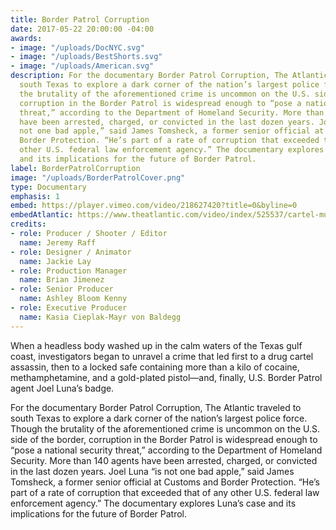 ```yaml
---
title: Border Patrol Corruption
date: 2017-05-22 20:00:00 -04:00
awards:
- image: "/uploads/DocNYC.svg"
- image: "/uploads/BestShorts.svg"
- image: "/uploads/American.svg"
description: For the documentary Border Patrol Corruption, The Atlantic traveled to
  south Texas to explore a dark corner of the nation’s largest police force. Though
  the brutality of the aforementioned crime is uncommon on the U.S. side of the border,
  corruption in the Border Patrol is widespread enough to “pose a national security
  threat,” according to the Department of Homeland Security. More than 140 agents
  have been arrested, charged, or convicted in the last dozen years. Joel Luna “is
  not one bad apple,” said James Tomsheck, a former senior official at Customs and
  Border Protection. “He’s part of a rate of corruption that exceeded that of any
  other U.S. federal law enforcement agency.” The documentary explores Luna’s case
  and its implications for the future of Border Patrol.
label: BorderPatrolCorruption
image: "/uploads/BorderPatrolCover.png"
type: Documentary
emphasis: 1
embed: https://player.vimeo.com/video/218627420?title=0&byline=0
embedAtlantic: https://www.theatlantic.com/video/index/525537/cartel-murder-rogue-border-agent/
credits:
- role: Producer / Shooter / Editor
  name: Jeremy Raff
- role: Designer / Animator
  name: Jackie Lay
- role: Production Manager
  name: Brian Jimenez
- role: Senior Producer
  name: Ashley Bloom Kenny
- role: Executive Producer
  name: Kasia Cieplak-Mayr von Baldegg
---
```


When a headless body washed up in the calm waters of the Texas gulf coast, investigators began to unravel a crime that led first to a drug cartel assassin, then to a locked safe containing​ more than a kilo of cocaine, methamphetamine, and a gold-plated pistol—and, finally, U.S. Border Patrol agent Joel Luna’s badge.

For the documentary Border Patrol Corruption, The Atlantic traveled to south Texas to explore a dark corner of the nation’s largest police force. Though the brutality of the aforementioned crime is uncommon on the U.S. side of the border, corruption in the Border Patrol is widespread enough to “pose a national security threat,” according to the Department of Homeland Security. More than 140 agents have been arrested, charged, or convicted in the last dozen years. Joel Luna “is not one bad apple,” said James Tomsheck, a former senior official at Customs and Border Protection. “He’s part of a rate of corruption that exceeded that of any other U.S. federal law enforcement agency.” The documentary explores Luna’s case and its implications for the future of Border Patrol.